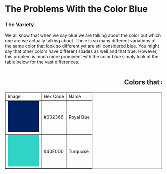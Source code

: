 <HTML>
<link rel = "stylesheet" href"style.css">
<head>
<h1> The Problems With the Color Blue </h1>
</head>

<body>
<h3> The Variety </h3>
<p> We all know that when we say blue we are talking about the color but which one are we actually talking about. There is so many different variations of the same color that look so different yet are stil considered blue. You might say that other colors have different shades as well and that true. However, this problem is much more prominent with the color blue simply look at the table below for the vast differences.  </p>

<table> 
<table border = "1">
<h2><marquee> Colors that are blue but not really blue (insane moving text 😱😱😱) </marquee></h1>
<tr>
  <td> Image </td>
  <td> Hex Code</td>
  <td> Name</td>
</tr>
<tr> 
  <td> <img src = "royalblue.jpg" alt ="Royal Blue" width = 100 height = 100> </td>
  <td>  #002366  </td>
  <td> Royal Blue </td>
  

</tr>
<tr>
  <td> <img src = "turquoise.jpg" alt = "Turquoise" width = 100 height = 100> </td>
  <td> #40E0D0  </td>
  <td> Turquoise </td>
</tr>

</table>

</body>

</HTML>

